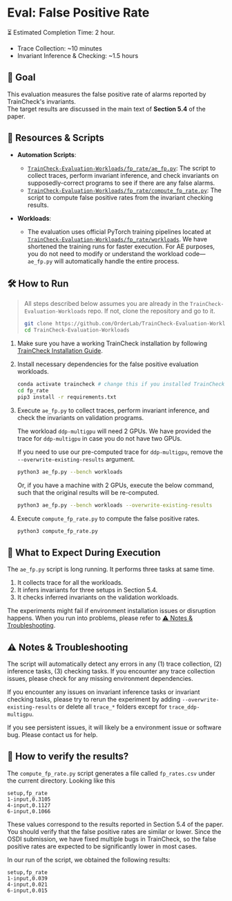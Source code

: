 # Eval: False Positive Rate

⏳ Estimated Completion Time: 2 hour.
- Trace Collection: ~10 minutes
- Invariant Inference & Checking: ~1.5 hours

## 🎯 Goal

This evaluation measures the false positive rate of alarms reported by TrainCheck's invariants.  
The target results are discussed in the main text of **Section 5.4** of the paper.

## 📂 Resources & Scripts

- **Automation Scripts**:
  - [`TrainCheck-Evaluation-Workloads/fp_rate/ae_fp.py`](https://github.com/OrderLab/TrainCheck-Evaluation-Workloads/blob/main/fp_rate/ae_fp.py): The script to collect traces, perform invariant inference, and check invariants on supposedly-correct programs to see if there are any false alarms.
  - [`TrainCheck-Evaluation-Workloads/fp_rate/compute_fp_rate.py`](https://github.com/OrderLab/TrainCheck-Evaluation-Workloads/blob/main/fp_rate/compute_fp_rate.py): The script to compute false positive rates from the invariant checking results.

- **Workloads**:
  - The evaluation uses official PyTorch training pipelines located at [`TrainCheck-Evaluation-Workloads/fp_rate/workloads`](https://github.com/OrderLab/TrainCheck-Evaluation-Workloads/tree/main/fp_rate/workloads).
    We have shortened the training runs for faster execution.
    For AE purposes, you do not need to modify or understand the workload code—`ae_fp.py` will automatically handle the entire process.

## 🛠 How to Run

> All steps described below assumes you are already in the `TrainCheck-Evaluation-Workloads` repo. If not, clone the repository and go to it.
> ```bash
> git clone https://github.com/OrderLab/TrainCheck-Evaluation-Workloads.git
> cd TrainCheck-Evaluation-Workloads
> ```

1. Make sure you have a working TrainCheck installation by following [TrainCheck Installation Guide](./installation-guide.md).

2. Install necessary dependencies for the false positive evaluation workloads.
    ```bash
    conda activate traincheck # change this if you installed TrainCheck in a different environment.
    cd fp_rate
    pip3 install -r requirements.txt
    ```

3. Execute `ae_fp.py` to collect traces, perform invariant inference, and check the invariants on validation programs.

    The workload `ddp-multigpu` will need 2 GPUs. We have provided the trace for `ddp-multigpu` in case you do not have two GPUs.

    If you need to use our pre-computed trace for `ddp-multigpu`, remove the `--overwrite-existing-results` argument.
    ```bash
    python3 ae_fp.py --bench workloads
    ```

    Or, if you have a machine with 2 GPUs, execute the below command, such that the original results will be re-computed.
    ```bash
    python3 ae_fp.py --bench workloads --overwrite-existing-results
    ```

4. Execute `compute_fp_rate.py` to compute the false positive rates.

    ```bash
    python3 compute_fp_rate.py
    ```

## 👀 What to Expect During Execution

The `ae_fp.py` script is long running. It performs three tasks at same time. 
1. It collects trace for all the workloads.
2. It infers invariants for three setups in Section 5.4.
3. It checks inferred invariants on the validation workloads.

The experiments might fail if environment installation issues or disruption happens. When you run into problems, please refer to [⚠️ Notes & Troubleshooting](#️-notes--troubleshooting).

## ⚠️ Notes & Troubleshooting

The script will automatically detect any errors in any (1) trace collection, (2) inference tasks, (3) checking tasks. If you encounter any trace collection issues, please check for any missing environment dependencies.

If you encounter any issues on invariant inference tasks or invariant checking tasks, please try to rerun the experiment by adding `--overwrite-existing-results` or delete all `trace_*` folders except for `trace_ddp-multigpu`.

If you see persistent issues, it will likely be a environment issue or software bug. Please contact us for help.

## 🧐 How to verify the results?

The `compute_fp_rate.py` script generates a file called `fp_rates.csv` under the current directory. Looking like this

```csv
setup,fp_rate
1-input,0.3105
4-input,0.1127
6-input,0.1066
```

These values correspond to the results reported in Section 5.4 of the paper.
You should verify that the false positive rates are similar or lower. Since the OSDI submission, we have fixed multiple bugs in TrainCheck, so the false positive rates are expected to be significantly lower in most cases.

In our run of the script, we obtained the following results:
```csv
setup,fp_rate
1-input,0.039
4-input,0.021
6-input,0.015
```
